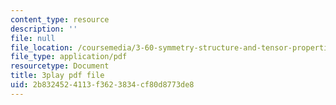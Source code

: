 ```yaml
---
content_type: resource
description: ''
file: null
file_location: /coursemedia/3-60-symmetry-structure-and-tensor-properties-of-materials-fall-2005/2b8324524113f3623834cf80d8773de8_Z7ftUJAx-1E.pdf
file_type: application/pdf
resourcetype: Document
title: 3play pdf file
uid: 2b832452-4113-f362-3834-cf80d8773de8
---
```

